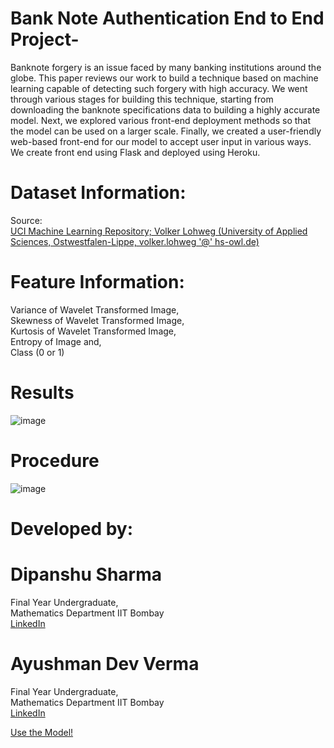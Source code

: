 # Bank Note Authentication End to End Project-
Banknote forgery is an issue faced by many banking institutions around the globe. This paper reviews our work to build a technique based on machine learning capable of detecting such forgery with high accuracy. We went through various stages for building this technique, starting from downloading the banknote specifications data to building a highly accurate model. Next, we explored various front-end deployment methods so that the model can be used on a larger scale. Finally, we created a user-friendly web-based front-end for our model to accept user input in various ways. We create front end using Flask and deployed using Heroku.


# Dataset Information: <br/>

Source:  <br/>
[UCI Machine Learning Repository; Volker Lohweg (University of Applied Sciences, Ostwestfalen-Lippe, volker.lohweg '@' hs-owl.de)](https://archive.ics.uci.edu/ml/datasets/banknote+authentication) <br/>

# Feature Information:  <br/>

Variance of Wavelet Transformed Image, <br/>
Skewness of Wavelet Transformed Image, <br/>
Kurtosis of Wavelet Transformed Image, <br/>
Entropy of Image and,  <br/>
Class (0 or 1) <br/>

# Results 

![image](https://user-images.githubusercontent.com/63520231/127070294-71d19bc2-3f05-463a-851c-ca909ace3be6.png)

# Procedure 

![image](https://user-images.githubusercontent.com/63520231/127070313-9dcddcd8-1ce8-4355-92b3-bc49103c2f1d.png)

# Developed by:

# Dipanshu Sharma 
Final Year Undergraduate, <br/>
Mathematics Department IIT Bombay <br/>
[LinkedIn](https://www.linkedin.com/in/dipanshu-sharma-523921176) <br/>

# Ayushman Dev Verma 
Final Year Undergraduate, <br/>
Mathematics Department IIT Bombay <br/>
[LinkedIn](https://www.linkedin.com/in/ayushmaan-dev-verma-654b57170) <br/>

[Use the Model!](https://ml-bank-note-authentication.herokuapp.com/)
